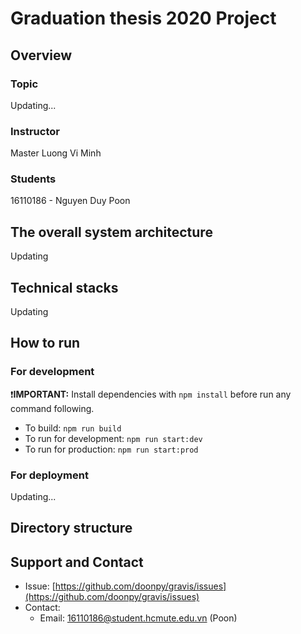 # Graduation thesis 2020 Project
## Overview
### Topic
Updating...

### Instructor
Master Luong Vi Minh

### Students
16110186 - Nguyen Duy Poon
    
## The overall system architecture
Updating

## Technical stacks
Updating

## How to run
### For development
❗**IMPORTANT:** Install dependencies with `npm install` before run any command following.

- To build:
`npm run build`
- To run for development: 
`npm run start:dev`
- To run for production:
`npm run start:prod`

### For deployment
Updating...

## Directory structure

## Support and Contact
- Issue: [https://github.com/doonpy/gravis/issues](https://github.com/doonpy/gravis/issues)
- Contact: 
    - Email: 16110186@student.hcmute.edu.vn (Poon)
